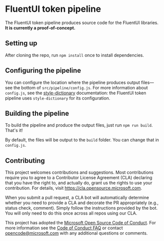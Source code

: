 # FluentUI token pipeline

The FluentUI token pipeline produces source code for the FluentUI libraries. **It is currently a proof-of-concept.**

## Setting up

After cloning the repo, run `npm install` once to install dependencies.

## Configuring the pipeline

You can configure the location where the pipeline produces output files—see the bottom of `src/pipeline/config.js`. For more information about `config.js`, see the [style-dictionary](https://amzn.github.io/style-dictionary/) documentation: the FluentUI token pipeline uses `style-dictionary` for its configuration.

## Building the pipeline

To build the pipeline and produce the output files, just run `npm run build`. That's it!

By default, the files will be output to the `build` folder. You can change that in `config.js`.

## Contributing

This project welcomes contributions and suggestions. Most contributions require you to agree to a
Contributor License Agreement (CLA) declaring that you have the right to, and actually do, grant us
the rights to use your contribution. For details, visit https://cla.opensource.microsoft.com.

When you submit a pull request, a CLA bot will automatically determine whether you need to provide
a CLA and decorate the PR appropriately (e.g., status check, comment). Simply follow the instructions
provided by the bot. You will only need to do this once across all repos using our CLA.

This project has adopted the [Microsoft Open Source Code of Conduct](https://opensource.microsoft.com/codeofconduct/).
For more information see the [Code of Conduct FAQ](https://opensource.microsoft.com/codeofconduct/faq/) or
contact [opencode@microsoft.com](mailto:opencode@microsoft.com) with any additional questions or comments.
